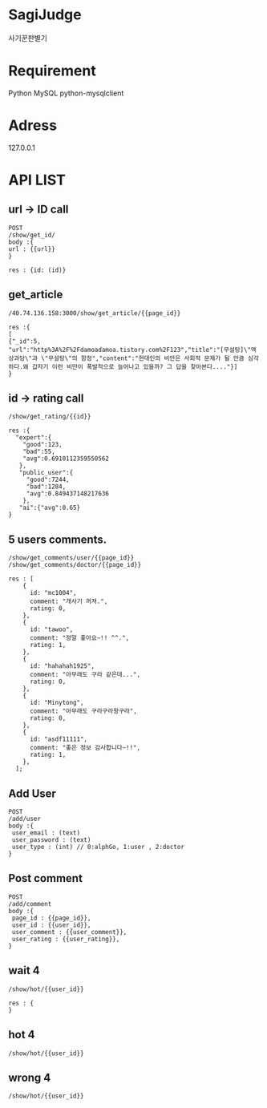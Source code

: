 # SagiJudge
사기꾼판별기

# Requirement
Python
MySQL
python-mysqlclient

# Adress  
127.0.0.1

# API LIST
## url -> ID call
```
POST
/show/get_id/
body :{
url : {{url}}
}
```
```
res : {id: (id)}
```
## get_article
```
/40.74.136.158:3000/show/get_article/{{page_id}}
```
```
res :{
[
{"_id":5,
"url":"http%3A%2F%2Fdamoadamoa.tistory.com%2F123","title":"[무설탕]\"액상과당\"과 \"무설탕\"의 함정","content":"현대인의 비만은 사회적 문제가 될 만큼 심각하다.왜 갑자기 이런 비만이 폭발적으로 늘어나고 있을까? 그 답을 찾아본다...."}]
}
```


## id -> rating call  
```
/show/get_rating/{{id}}  
```
```
res :{
  "expert":{
    "good":123,
    "bad":55,
    "avg":0.6910112359550562
   },
   "public_user":{
     "good":7244,
     "bad":1284,
     "avg":0.849437148217636
    },
   "ai":{"avg":0.65}
}
```

## 5 users comments.
```
/show/get_comments/user/{{page_id}}
/show/get_comments/doctor/{{page_id}}
```
```
res : [
    {
      id: "mc1004",
      comment: "개사기 꺼져.",
      rating: 0,
    },
    {
      id: "tawoo",
      comment: "정말 좋아요~!! ^^.",
      rating: 1,
    },
    {
      id: "hahahah1925",
      comment: "아무래도 구라 같은데...",
      rating: 0,
    },
    {
      id: "Minytong",
      comment: "아무래도 구라구라왕구라",
      rating: 0,
    },
    {
      id: "asdf11111",
      comment: "좋은 정보 감사합니다~!!",
      rating: 1,
    },
  ];
```

## Add User
```
POST
/add/user
body :{
 user_email : (text)
 user_password : (text)
 user_type : (int) // 0:alphGo, 1:user , 2:doctor
}
```

## Post comment
```
POST
/add/comment
body :{
 page_id : {{page_id}},
 user_id : {{user_id}},
 user_comment : {{user_comment}},
 user_rating : {{user_rating}},
}
```


## wait 4
```
/show/hot/{{user_id}}
```
```
res : {
}
```

## hot 4
```
/show/hot/{{user_id}}
```

## wrong 4
```
/show/hot/{{user_id}}
```
